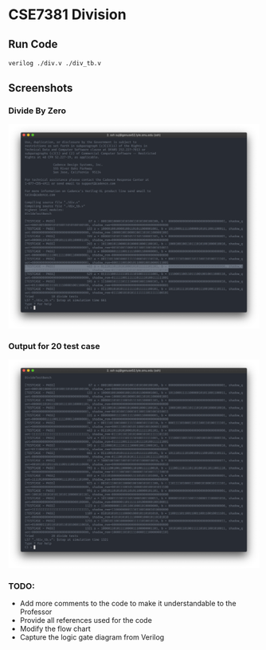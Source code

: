 # CSE7381 Division

## Run Code

```bash
verilog ./div.v ./div_tb.v
```

## Screenshots

### Divide By Zero

![](images/divide_by_zero.png)

### Output for 20 test case

![](images/output.png)

### TODO:
- Add more comments to the code to make it understandable to the Professor
- Provide all references used for the code
- Modify the flow chart
- Capture the logic gate diagram from Verilog
